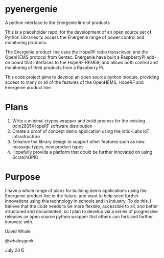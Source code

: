 # pyenergenie
A python interface to the Energenie line of products

This is a placeholder repo, for the development of an open source set of Python Libraries
to access the Energenie range of power control and monitoring products.

The Energenie product line uses the HopeRF radio transciever, and the OpenHEMS protocol
from Sentec. Energenie have built a RaspberryPi add-on board that interfaces to the HopeRF
RFM69, and allows both control and monitoring of their products from a Raspberry Pi.

This code project aims to develop an open source python module, providing access to many or all
of the features of the OpenHEMS, HopeRF and Energenie product line.

Plans
====

1. Write a minimal ctypes wrapper and build process for the existing bcm2835/HopeRF software distribution
2. Create a proof of concept demo application using the Iotic-Labs IoT infrastructure
3. Enhance the library design to support other features such as new message types, new product types
4. Hopefully provide a platform that could be further innovated on using ScratchGPIO

Purpose
====

I have a whole range of plans for building demo applications using the Energenie product line in the future,
and want to help seed further innovations using this technology in schools and in industry. To do this, I believe
that the code needs to be more flexible, accessible to all, and better structured and documented, 
so I plan to develop via a series of progressive releases an open source python wrapper that others can fork and further innovate with.

David Whale

@whaleygeek

July 2015
